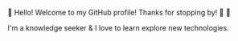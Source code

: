
👋 Hello! Welcome to my GitHub profile! Thanks for stopping by! 🤩 🤩  

<!--
**himanisr/himanisr** is a ✨ _special_ ✨ repository because its `README.md` (this file) appears on your GitHub profile.-->


 I'm a knowledge seeker & I love to learn explore new technologies.
<!----- 🔭 I’m currently working on ...
- 🌱 I’m currently learning ...
- 👯 I’m looking to collaborate on ...
- 🤔 I’m looking for help with ...
- 💬 Ask me about ...
- 📫 How to reach me: ...
- 😄 Pronouns: ...
- ⚡ Fun fact: ...
-->
